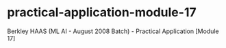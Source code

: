 # practical-application-module-17
Berkley HAAS (ML AI - August 2008 Batch) - Practical Application [Module 17]
